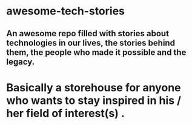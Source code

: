 # awesome-tech-stories
## An awesome repo filled with stories about technologies in our lives, the stories behind them, the people who made it possible and the legacy. 
# Basically a storehouse for anyone who wants to stay inspired in his / her field of interest(s) .
